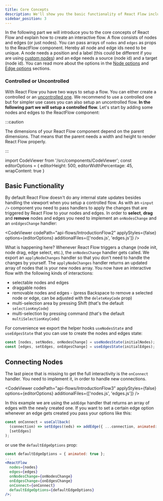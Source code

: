```yaml
---
title: Core Concepts
description: We'll show you the basic functionality of React Flow including connecting nodes and making controlled and uncontrolled flows.
sidebar_position: 3
---
```


In the following part we will introduce you to the core concepts of React Flow and explain how to create an interactive flow. A flow consists of nodes and edges (or just nodes). You can pass arrays of `nodes` and `edges` as props to the ReactFlow component. Hereby all node and edge ids need to be unique. A node needs a position and a label (this could be different if you are using [custom nodes](/docs/guides/custom-nodes)) and an edge needs a source (node id) and a target (node id). You can read more about the options in the [Node options](/docs/api/nodes/node-options) and [Edge options](/docs/api/edges/edge-options) sections.

### Controlled or Uncontrolled

With React Flow you have two ways to setup a flow. You can either create a controlled or an [uncontrolled one](/docs/guides/uncontrolled-flow).
We recommend to use a controlled one but for simpler use cases you can also setup an uncontrolled flow. **In the following part we will setup a controlled flow.** Let's start by adding some nodes and edges to the ReactFlow component:

:::caution

The dimensions of your React Flow component depend on the parent dimensions. That means that the parent needs a width and height to render React Flow properly.

:::

import CodeViewer from '/src/components/CodeViewer';
const editorOptions = { editorHeight: 500, editorWidthPercentage: 45, wrapContent: true }

<CodeViewer codePath="api-flows/IntroductionFlow" applyStyles={false} options={editorOptions} />

## Basic Functionality

By default React Flow doesn't do any internal state updates besides handling the viewport when you setup a controlled flow. As with an `<input />` component you need to pass handlers to apply the changes that are triggered by React Flow to your nodes and edges. In order to **select**, **drag** and **remove** nodes and edges you need to implement an `onNodesChange` and an `onEdgesChange` handler:

<CodeViewer codePath="api-flows/IntroductionFlow2" applyStyles={false} options={editorOptions} additionalFiles={['nodes.js', 'edges.js']} />

What is happening here? Whenever React Flow triggers a change (node init, node drag, edge select, etc.), the `onNodesChange` handler gets called. We export an `applyNodeChanges` handler so that you don't need to handle the changes by yourself. The `applyNodeChanges` handler returns an updated array of nodes that is your new nodes array. You now have an interactive flow with the following kinds of interactions:

- selectable nodes and edges
- draggable nodes
- removable nodes and edges - (press Backspace to remove a selected node or edge, can be adjusted with the `deleteKeyCode` prop)
- multi-selection area by pressing Shift (that's the default `selectionKeyCode`)
- multi-selection by pressing command (that's the default `multiSelectionKeyCode`)

For convenience we export the helper hooks `useNodesState` and `useEdgesState` that you can use to create the nodes and edges state:

```js
const [nodes, setNodes, onNodesChange] = useNodesState(initialNodes);
const [edges, setEdges, onEdgesChange] = useEdgesState(initialEdges);
```

## Connecting Nodes

The last piece that is missing to get the full interactivity is the `onConnect` handler. You need to implement it, in order to handle new connections.

<CodeViewer codePath="api-flows/IntroductionFlow3" applyStyles={false} options={editorOptions} additionalFiles={['nodes.js', 'edges.js']} />

In this example we are using the `addEdge` handler that returns an array of edges with the newly created one. If you want to set a certain edge option whenever an edge gets created you pass your options like this:

```js
const onConnect = useCallback(
  (connection) => setEdges((eds) => addEdge({ ...connection, animated: true }, eds)),
  [setEdges]
);
```

or use the `defaultEdgeOptions` prop:

```jsx
const defaultEdgeOptions = { animated: true };
...
<ReactFlow
  nodes={nodes}
  edges={edges}
  onNodesChange={onNodesChange}
  onEdgesChange={onEdgesChange}
  onConnect={onConnect}
  defaultEdgeOptions={defaultEdgeOptions}
/>;
```
